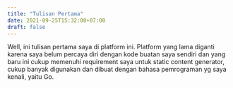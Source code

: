 ```yaml
---
title: "Tulisan Pertama"
date: 2021-09-25T15:32:00+07:00
draft: false
---
```


Well, ini tulisan pertama saya di platform ini. Platform yang lama diganti karena saya belum percaya diri dengan kode buatan saya sendiri dan yang baru ini cukup memenuhi requirement saya untuk static content generator, cukup banyak digunakan dan dibuat dengan bahasa pemrograman yg saya kenali, yaitu Go.
